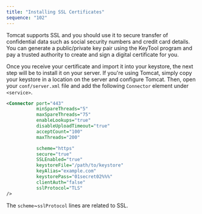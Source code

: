 ```yaml
---
title: "Installing SSL Certificates"
sequence: "102"
---
```


Tomcat supports SSL and you should use it to secure transfer of
confidential data such as social security numbers and credit card details.
You can generate a public/private key pair using the KeyTool program and
pay a trusted authority to create and sign a digital certificate for you.

Once you receive your certificate and import it into your keystore,
the next step will be to install it on your server.
If you're using Tomcat, simply copy your keystore in a location on the server and configure Tomcat.
Then, open your `conf/server.xml` file and add the following `Connector` element under `<service>`.

```xml
<Connector port="443"
           minSpareThreads="5"
           maxSpareThreads="75"
           enableLookups="true"
           disableUploadTimeout="true"
           acceptCount="100"
           maxThreads="200"

           scheme="https"
           secure="true"
           SSLEnabled="true"
           keystoreFile="/path/to/keystore"
           keyAlias="example.com"
           keystorePass="01secret02%%%"
           clientAuth="false"
           sslProtocol="TLS"
/>
```

The `scheme`~`sslProtocol` lines are related to SSL.

